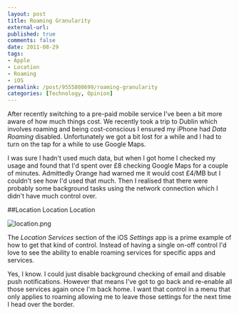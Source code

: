 ```yaml
---
layout: post
title: Roaming Granularity
external-url: 
published: true
comments: false
date: 2011-08-29
tags:
- Apple
- Location
- Roaming
- iOS
permalink: /post/9555808699/roaming-granularity
categories: [Technology, Opinion]
---
```


After recently switching to a pre-paid mobile service I've been a bit more aware of how much things cost. We recently took a trip to Dublin which involves roaming and being cost-conscious I ensured my iPhone had *Data Roaming* disabled. Unfortunately we got a bit lost for a while and I had to turn on the tap for a while to use Google Maps.

I was sure I hadn't used much data, but when I got home I checked my usage and found that I'd spent over £8 checking Google Maps for a couple of minutes. Admittedly Orange had warned me it would cost £4/MB but I couldn't see how I'd used that much. Then I realised that there were probably some background tasks using the network connection which I didn't have much control over.

##Location Location Location

![location.png](http://content.chatswood.org.uk/photo/2011/08/location.png)

The *Location Services* section of the iOS *Settings* app is a prime example of how to get that kind of control. Instead of having a single on-off control I'd love to see the ability to enable roaming services for specific apps and services.

Yes, I know. I could just disable background checking of email and disable push notifications. However that means I've got to go back and re-enable all those services again once I'm back home. I want that control in a menu that only applies to roaming allowing me to leave those settings for the next time I head over the border.
